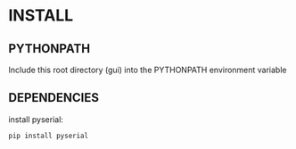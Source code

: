 # INSTALL

## PYTHONPATH
Include this root directory (gui) into the PYTHONPATH environment variable

## DEPENDENCIES
install pyserial:
```sh
pip install pyserial
```